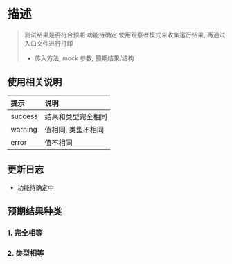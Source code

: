 # 描述

> 测试结果是否符合预期
> 功能待确定
> 使用观察者模式来收集运行结果, 再通过入口文件进行打印
>
> - 传入方法, mock 参数, 预期结果/结构

## 使用相关说明

| 提示 | 说明 |
|:----|:----|
| success | 结果和类型完全相同 |
| warning | 值相同, 类型不相同 |
| error | 值不相同 |

## 更新日志

- 功能待确定中

<div class="exploded-line" />

## 预期结果种类

### 1. 完全相等

### 2. 类型相等

